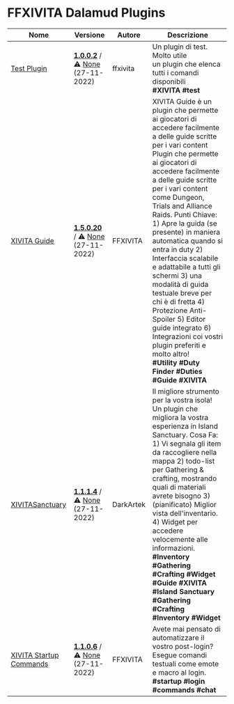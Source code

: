 # FFXIVITA Dalamud Plugins

| Nome | Versione | Autore | Descrizione |
|------|----------|--------|-------------|
| [Test Plugin](https://github.com/ffxivita/testplugin) | **[1.0.0.2](https://ffxivita.github.io/XIVITADalamudPlugins/dist/stable/TestPlugin/latest.zip)** / ⚠️ [None](https://ffxivita.github.io/XIVITADalamudPlugins/dist/stable/TestPlugin/latest.zip) (27-11-2022) | ffxivita | Un plugin di test. Molto utile<br>un plugin che elenca tutti i comandi disponibili<br>**\#XIVITA** **\#test** |
| [XIVITA Guide](https://github.com/ffxivita/XIVITAGuide) | **[1.5.0.20](https://ffxivita.github.io/XIVITADalamudPlugins/dist/stable/XIVITAGuide/latest.zip)** / ⚠️ [None](https://ffxivita.github.io/XIVITADalamudPlugins/dist/stable/XIVITAGuide/latest.zip) (27-11-2022) | FFXIVITA | XIVITA Guide è un plugin che permette ai giocatori di accedere facilmente a delle guide scritte per i vari content<br>Plugin che permette ai giocatori di accedere facilmente a delle guide scritte per i vari content come Dungeon, Trials and Alliance Raids. Punti Chiave: 1) Apre la guida (se presente) in maniera automatica quando si entra in duty 2) Interfaccia scalabile e adattabile a tutti gli schermi 3) una modalità di guida testuale breve per chi è di fretta 4) Protezione Anti-Spoiler 5) Editor guide integrato 6) Integrazioni coi vostri plugin preferiti e molto altro!<br>**\#Utility** **\#Duty Finder** **\#Duties** **\#Guide** **\#XIVITA** |
| [XIVITASanctuary](https://github.com/ffxivita/XIVITASanctuary) | **[1.1.1.4](https://ffxivita.github.io/XIVITADalamudPlugins/dist/stable/XIVITASanctuary/latest.zip)** / ⚠️ [None](https://ffxivita.github.io/XIVITADalamudPlugins/dist/stable/XIVITASanctuary/latest.zip) (27-11-2022) | DarkArtek | Il migliore strumento per la vostra isola!<br>Un plugin che migliora la vostra esperienza in  Island Sanctuary. Cosa Fa: 1) Vi segnala gli item da raccogliere nella mappa 2) todo-list per Gathering & crafting, mostrando quali di materiali avrete bisogno 3) (pianificato) Miglior vista dell'inventario. 4) Widget per accedere velocemente alle informazioni.<br>**\#Inventory** **\#Gathering** **\#Crafting** **\#Widget** **\#Guide** **\#XIVITA** **\#Island Sanctuary** **\#Gathering** **\#Crafting** **\#Inventory** **\#Widget** |
| [XIVITA Startup Commands](https://github.com/DarkArtek/XIVITAStartupCommands) | **[1.1.0.6](https://ffxivita.github.io/XIVITADalamudPlugins/dist/stable/XIVITAStartupCommands/latest.zip)** / ⚠️ [None](https://ffxivita.github.io/XIVITADalamudPlugins/dist/stable/XIVITAStartupCommands/latest.zip) (27-11-2022) | FFXIVITA | Avete mai pensato di automatizzare il vostro post-login?<br>Esegue comandi testuali come emote e macro al login.<br>**\#startup** **\#login** **\#commands** **\#chat** |